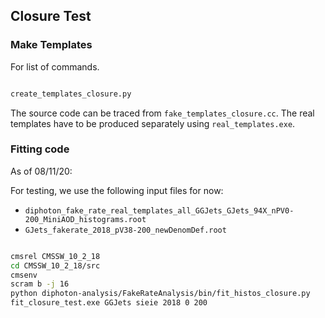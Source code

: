 ## Closure Test

### Make Templates

For list of commands.

```bash

create_templates_closure.py

```

The source code can be traced from `fake_templates_closure.cc`.
The real templates have to be produced separately using `real_templates.exe`.

### Fitting code

As of 08/11/20:

For testing, we use the following input files for now:
* `diphoton_fake_rate_real_templates_all_GGJets_GJets_94X_nPV0-200_MiniAOD_histograms.root`
* `GJets_fakerate_2018_pV38-200_newDenomDef.root`


```bash

cmsrel CMSSW_10_2_18
cd CMSSW_10_2_18/src
cmsenv
scram b -j 16
python diphoton-analysis/FakeRateAnalysis/bin/fit_histos_closure.py
fit_closure_test.exe GGJets sieie 2018 0 200
```
